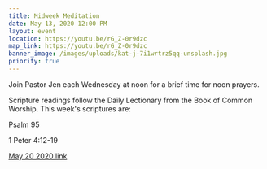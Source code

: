 ```yaml
---
title: Midweek Meditation
date: May 13, 2020 12:00 PM
layout: event
location: https://youtu.be/rG_Z-0r9dzc
map_link: https://youtu.be/rG_Z-0r9dzc
banner_image: /images/uploads/kat-j-7i1wrtrz5qq-unsplash.jpg
priority: true
---
```

Join Pastor Jen each Wednesday at noon for a brief time for noon prayers.

Scripture readings follow the Daily Lectionary from the Book of Common Worship. This week's scriptures are:

Psalm 95

1 Peter 4:12-19

[May 20 2020 link](https://youtu.be/rG_Z-0r9dzc)
